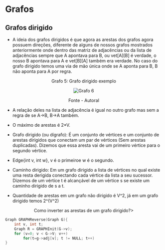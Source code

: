 # Grafos

## Grafos dirigido

- A ideia dos grafos dirigidos é que agora as arestas dos grafos agora possuem direções, diferente de alguns de nossos grafos mostrados anteriormente onde dentro das matriz de adjacências ou da lista de adjacências sempre que A apontava para B, ou vet[A][B] é verdade, o nosso B apontava para A e vet[B][A] também era verdade. No caso do grafo dirigido temos uma via de mão única onde se A aponta para B, B não aponta para A por regra.

<div style="text-align: center;">
    <p>Grafo 5: Grafo dirigido exemplo</p>
    <img src="../../assets/grafos/grafo_dirigido_ex.png" alt="Grafo 6">
    <p>Fonte - Autoral</p>
</div>

- A relação deles na lista de adjacência é igual no outro grafo mas sem a regra de se A->B, B->A também.

- O máximo de arestas é 2*V.

- Grafo dirigido (ou dígrafo): É um conjunto de vértices e um conjunto de arestas dirigidos que conectam um par de vértices (Sem arestas duplicadas). Dizemos que essa aresta vai de um primeiro vértice para o segundo vértice.

- Edge{int v, int w}, v é o primeiroe w é o segundo.

- Caminho dirigido: Em um grafo dirigido a lista de vértices no qual existe uma resta derigida conectando cada vértice da lista a seu sucessor. Dizemos de um vértice t é alcançável de um vértice s se existe um caminho dirigido de s a t.

- Quantidade de arestas em um grafo não dirigido é V^2, já em um grafo dirigido temos 2^(V^2)

<p align="center">Como inverter as arestas de um grafo dirigido?></p>

```C
Graph GRAPHReverse(Graph G){
    int v, int t;
    Graph R = GRAPHInit(G->v);
    for (v=0; v < G->V; v++)
        for(t=g->adj[v]; t != NULL; t++)
}
```